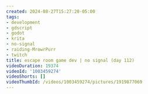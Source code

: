 ```yaml
---
created: 2024-08-27T15:27:20-05:00
tags:
- development
- gdscript
- godot
- krita
- no-signal
- raiding-MrowrPurr
- twitch
title: escape room game dev | no signal (day 112)
videoDuration: 19374
videoId: '1003459274'
videoShorts: []
videoThumbId: /videos/1003459274/pictures/1919877069
---
```

